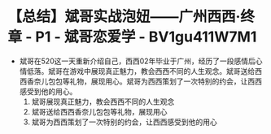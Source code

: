 # 【总结】斌哥实战泡妞——广州西西·终章 - P1 - 斌哥恋爱学 - BV1gu411W7M1

-   斌哥在520这一天重新介绍自己，西西02年毕业于广州，经历了一段感情后心情低落。斌哥在游戏中展现真正魅力，教会西西不同的人生观念。斌哥送给西西香奈儿包包等礼物，展现用心。斌哥为西西策划了一次特别的约会，让西西感受到他的用心。
    1.  斌哥展现真正魅力，教会西西不同的人生观念
    2.  斌哥送给西西香奈儿包包等礼物，展现用心
    3.  斌哥为西西策划了一次特别的约会，让西西感受到他的用心